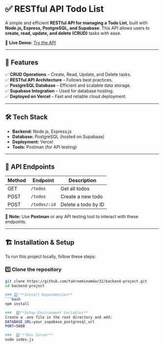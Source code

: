 # ✅ RESTful API Todo List  

A simple and efficient **RESTful API for managing a Todo List**, built with **Node.js, Express, PostgreSQL, and Supabase**. This API allows users to **create, read, update, and delete (CRUD)** tasks with ease.  

🚀 **Live Demo:** [Try the API](https://backend-project-flax.vercel.app/)  

---

## 📌 Features  
✅ **CRUD Operations** – Create, Read, Update, and Delete tasks.  
✅ **RESTful API Architecture** – Follows best practices.  
✅ **PostgreSQL Database** – Efficient and scalable data storage.  
✅ **Supabase Integration** – Used for database hosting.  
✅ **Deployed on Vercel** – Fast and reliable cloud deployment.  

---

## 🛠️ Tech Stack  
- **Backend:** Node.js, Express.js  
- **Database:** PostgreSQL (hosted on Supabase)  
- **Deployment:** Vercel  
- **Tools:** Postman (for API testing)  

---

## 🚀 API Endpoints  
| Method | Endpoint | Description |
|--------|---------|-------------|
| GET    | `/todos` | Get all todos |
| POST   | `/todos` | Create a new todo |
| POST | `/todos/:id` | Delete a todo by ID |

🔹 **Note:** Use **Postman** or any API testing tool to interact with these endpoints.

---

## 🏗️ Installation & Setup  
To run this project locally, follow these steps:  

### 1️⃣ Clone the repository  
```bash
git clone https://github.com/tahreeminamdar22/backend-project.git
cd backend-project

### 2️⃣ **Install Dependencies**
```bash
npm install

###  3️⃣**Setup Environment Variables**
Create a .env file in the root directory and add:
DATABASE_URL=your_supabase_postgresql_url
PORT=5000

###  4️⃣ **Run Server**
node index.js

